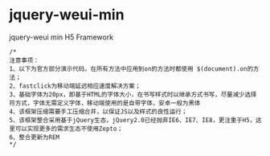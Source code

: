 # jquery-weui-min
jquery-weui min H5 Framework

    /*
    注意事项：
    1、以下为官方部分演示代码，在所有方法中应用到on的方法时都使用 $(document).on的方法；
    2、fastclick为移动端延迟相应速度解决方案；
    3、基础字体为20px，即基于HTML的字体大小，在书写样式时以继承方式书写，尽量减少选择符方式，字体无需定义字体，移动端使用的是自带字体，安卓一般为黑体
    4、该框架压缩需要手工压缩合并，以保证JS以及样式的良性运行；
    5、该框架整合采用基于jQuery生态，jQuery2.0已经抛弃IE6、IE7、IE8，更注重于H5，这里可以实现更多的需求生态不使用Zepto；
    6、整合更新为REM
    */
